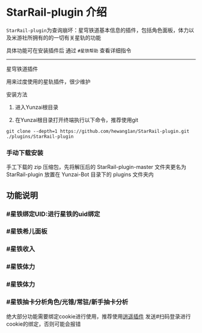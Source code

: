 # StarRail-plugin 介绍

`StarRail-plugin`为查询崩坏：星穹铁道基本信息的插件，包括角色面板，体力以及米游社所拥有的的一切有关星轨的功能

具体功能可在安装插件后 通过 `#星铁帮助` 查看详细指令

---
星穹铁道插件

用来过度使用的星轨插件，很少维护

安装方法

1. 进入Yunzai根目录

2. 在Yunzai根目录打开终端执行以下命令，推荐使用git

```shell
git clone --depth=1 https://github.com/hewang1an/StarRail-plugin.git ./plugins/StarRail-plugin
```


### 手动下载安装

手工下载的 zip 压缩包，先将解压后的 StarRail-plugin-master 文件夹更名为 StarRail-plugin 放置在 Yunzai-Bot 目录下的 plugins 文件夹内
## 功能说明

### #星铁绑定UID:进行星铁的uid绑定

### #星铁希儿面板

### #星铁收入

### #星铁体力

### #星铁体力

### #星铁抽卡分析角色/光锥/常驻/新手抽卡分析

绝大部分功能需要绑定cookie进行使用，推荐使用[逍遥插件](https://gitee.com/Ctrlcvs/xiaoyao-cvs-plugin?_from=gitee_search) 发送#扫码登录进行cookie的绑定，否则可能会报错
